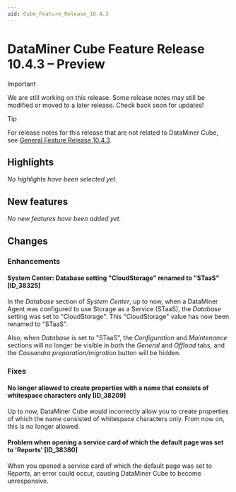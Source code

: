 ```yaml
---
uid: Cube_Feature_Release_10.4.3
---
```


# DataMiner Cube Feature Release 10.4.3 – Preview

> [!IMPORTANT]
> We are still working on this release. Some release notes may still be modified or moved to a later release. Check back soon for updates!

> [!TIP]
> For release notes for this release that are not related to DataMiner Cube, see [General Feature Release 10.4.3](xref:General_Feature_Release_10.4.3).

## Highlights

*No highlights have been selected yet.*

## New features

*No new features have been added yet.*

## Changes

### Enhancements

#### System Center: Database setting "CloudStorage" renamed to "STaaS" [ID_38325]

<!-- MR 10.2.0 [CU22]/10.3.0 [CU12]/10.4.0 [CU0] - FR 10.4.3 -->

In the *Database* section of *System Center*, up to now, when a DataMiner Agent was configured to use Storage as a Service (STaaS), the *Database* setting was set to "CloudStorage". This "CloudStorage" value has now been renamed to "STaaS".

Also, when *Database* is set to "STaaS", the *Configuration* and *Maintenance* sections will no longer be visible in both the *General* and *Offload* tabs, and the *Cassandra preparation/migration* button will be hidden.

### Fixes

#### No longer allowed to create properties with a name that consists of whitespace characters only [ID_38209]

<!-- MR 10.2.0 [CU22]/10.3.0 [CU12]/10.4.0 [CU0] - FR 10.4.3 -->

Up to now, DataMiner Cube would incorrectly allow you to create properties of which the name consisted of whitespace characters only. From now on, this is no longer allowed.

#### Problem when opening a service card of which the default page was set to 'Reports' [ID_38380]

<!-- MR 10.2.0 [CU22]/10.3.0 [CU12]/10.4.0 [CU0] - FR 10.4.3 -->

When you opened a service card of which the default page was set to *Reports*, an error could occur, causing DataMiner Cube to become unresponsive.
